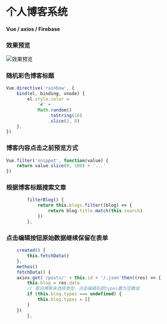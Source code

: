 # 个人博客系统

#### Vue / axios / Firebase

### 效果预览

![效果预览](https://i.loli.net/2020/07/01/V9xeynLSoCAWKPc.png)

### 随机彩色博客标题

```javascript
Vue.directive('rainbow', {
	bind(el, binding, vnode) {
		el.style.color =
			'#' +
			Math.random()
				.toString(16)
				.slice(2, 8)
	},
})
```

### 博客内容点击之前预览方式

```javascript
Vue.filter('snippet', function(value) {
	return value.slice(0, 100) + '...'
})
```

### 根据博客标题搜索文章

```javascript
		filterBlog() {
			return this.blogs.filter((blog) => {
				return blog.title.match(this.search)
			})
		},
```

### 点击编辑按钮原始数据继续保留在表单

```javascript
	created() {
		this.fetchData()
    },
    methos()
    fetchData() {
	axios.get('/posts/' + this.id + '/.json'then((res) => {
		this.blog = res.data
		// 若旧博客未选择类型，点击编辑后把types置为空数组
		if (this.blog.types === undefined) {
			this.blog.types = []
		}
	})
		},
```
